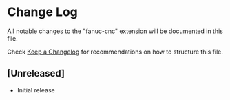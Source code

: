 # Change Log

All notable changes to the "fanuc-cnc" extension will be documented in this file.

Check [Keep a Changelog](http://keepachangelog.com/) for recommendations on how to structure this file.

## [Unreleased]

- Initial release